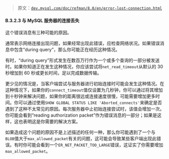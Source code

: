> 原文：[`dev.mysql.com/doc/refman/8.0/en/error-lost-connection.html`](https://dev.mysql.com/doc/refman/8.0/en/error-lost-connection.html)

#### B.3.2.3 与 MySQL 服务器的连接丢失

这个错误消息有三种可能的原因。

通常表示网络连接出现问题，如果经常出现此错误，应检查网络状况。如果错误消息中包含“during query”，那么你可能正在经历这种情况。

有时，“during query”形式发生在数百万行作为一个或多个查询的一部分被发送时。如果你知道正在发生这种情况，你应该尝试将`net_read_timeout`从默认的 30 秒增加到 60 秒或更长时间，足以完成数据传输。

更少见的情况是，当客户端尝试与服务器进行初始连接时可能会发生这种情况。在这种情况下，如果你的`connect_timeout`值仅设置为几秒钟，你可以通过将其增加到十秒钟来解决问题，如果你的距离很远或连接速度很慢，可能需要增加更多时间。你可以通过使用`SHOW GLOBAL STATUS LIKE 'Aborted_connects'`来确定是否遇到了这种不太常见的原因。每次服务器中止初始连接尝试时，该值会增加一次。你可能会看到“reading authorization packet”作为错误消息的一部分；如果是这样，这也表明这是你需要的解决方案。

如果造成这个问题的原因不是上述描述的任何一种，那么你可能遇到了一个与`BLOB`值大于`max_allowed_packet`有关的问题，这可能会导致某些客户端出现此错误。有时你可能会看到一个`ER_NET_PACKET_TOO_LARGE`错误，这证实了你需要增加`max_allowed_packet`。
